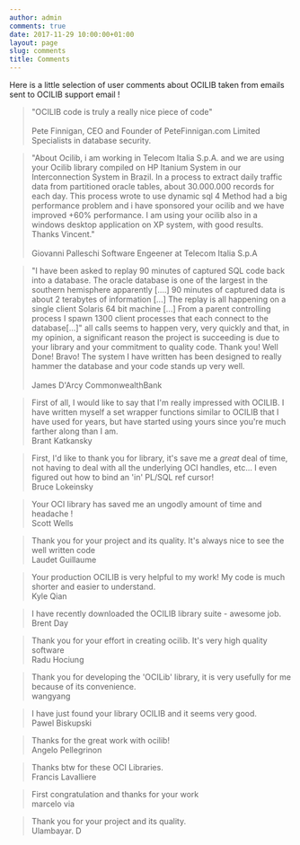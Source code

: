 ```yaml
---
author: admin
comments: true
date: 2017-11-29 10:00:00+01:00
layout: page
slug: comments
title: Comments
---
```


Here is a little selection  of user comments about OCILIB taken from emails sent to OCILIB support email !

>"OCILIB code is truly a really nice piece of code"
><br/>  
>Pete Finnigan, CEO and Founder of PeteFinnigan.com Limited
>Specialists in database security.

>"About Ocilib, i am working in Telecom Italia S.p.A. and we are using your Ocilib library compiled on HP Itanium System in our Interconnection System in Brazil. In a process to extract daily traffic data from partitioned oracle tables, about 30.000.000 records for each day. This process wrote to use dynamic sql 4 Method had a big performance problem and i have sponsored your ocilib and we have improved +60% performance. I am using your ocilib also in a windows desktop application on XP system, with good results. Thanks Vincent."
><br/>  
>Giovanni Palleschi
>Software Engeener at Telecom Italia S.p.A
      
>"I have been asked to replay 90 minutes of captured SQL code back into a database. The oracle database is one of the largest in the southern hemisphere apparently [....] 90 minutes of captured data is about 2 terabytes of information [...] The replay is all happening on a single client Solaris 64 bit machine [...] From a parent controlling process I spawn 1300 client processes that each connect to the database[...]"
>all calls seems to happen very, very quickly and that, in my opinion, a significant reason the project is succeeding is due to your library and your commitment to quality code.
>Thank you! Well Done! Bravo!
>The system I have written has been designed to really hammer the database and your code stands up very well.
><br/>   
>James D'Arcy
>CommonwealthBank
  
>First of all, I would like to say that I'm really impressed with OCILIB.  I have written myself a set wrapper functions similar to OCILIB that I have used for years, but have started using yours since you're much farther along than I am. 
><br/>
>Brant Katkansky

>First, I'd like to thank you for library, it's save me a *great* deal of time, not having to deal with all the underlying OCI handles, etc...
>I even figured out how to bind an 'in' PL/SQL ref cursor!
><br/>
>Bruce Lokeinsky

>Your OCI library has saved me an ungodly amount of time and headache !
><br/>
>Scott Wells

>Thank you for your project and its quality. It's always nice to see the well written  code
><br/>
>Laudet Guillaume

>Your production OCILIB is very helpful to my work! My code is much shorter and easier to understand.
><br/>
>Kyle Qian

>I have recently downloaded the OCILIB library suite - awesome job.
><br/>
>Brent Day

>Thank you for your effort in creating ocilib. It's very high quality software
><br/>
>Radu Hociung

>Thank you for developing  the 'OCILib' library, it is very usefully for me because of its convenience.
><br/>
>wangyang

>I have just found your library OCILIB and it seems very good.
><br/>
>Pawel Biskupski

>Thanks for the great work with ocilib!
><br/>
>Angelo Pellegrinon

>Thanks btw for these OCI Libraries.
><br/>
>Francis Lavalliere

>First congratulation and thanks for your work
><br/>
>marcelo via

>Thank you for your project and its quality.
><br/>
>Ulambayar. D  

